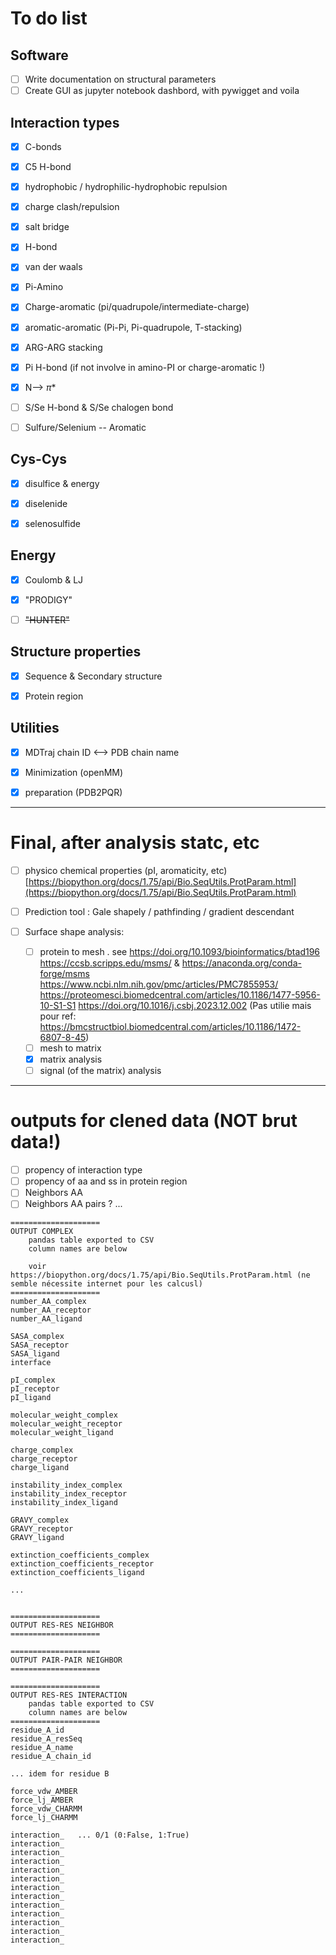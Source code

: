 # To do list

## Software

- [ ] Write documentation on structural parameters
- [ ] Create GUI as jupyter notebook dashbord, with pywigget and voila

## Interaction types

- [x] C-bonds 
- [x] C5 H-bond 
- [x] hydrophobic / hydrophilic-hydrophobic repulsion 
- [x] charge clash/repulsion 
- [x] salt bridge 
- [x] H-bond
- [x] van der waals
- [x] Pi-Amino
- [x] Charge-aromatic (pi/quadrupole/intermediate-charge) 
- [x] aromatic-aromatic (Pi-Pi, Pi-quadrupole, T-stacking) 
- [x] ARG-ARG stacking
- [x] Pi H-bond (if not involve in amino-PI or charge-aromatic !)
- [x] N--> $\pi$*
- [ ] S/Se H-bond & S/Se chalogen bond
- [ ] Sulfure/Selenium -- Aromatic


## Cys-Cys

- [x] disulfice & energy
- [x] diselenide
- [x] selenosulfide


## Energy

- [x] Coulomb & LJ
- [x] "PRODIGY"
- [ ] ~~"HUNTER"~~


## Structure properties

- [x] Sequence & Secondary structure
- [x] Protein region


## Utilities
- [x] MDTraj chain ID <--> PDB chain name
- [x] Minimization (openMM)
- [x] preparation (PDB2PQR)



***
# Final, after analysis statc, etc
- [ ] physico chemical properties (pI, aromaticity, etc) [https://biopython.org/docs/1.75/api/Bio.SeqUtils.ProtParam.html](https://biopython.org/docs/1.75/api/Bio.SeqUtils.ProtParam.html)
- [ ] Prediction tool : Gale shapely / pathfinding / gradient descendant
- [ ] Surface shape analysis:

    - [ ] protein to mesh . see https://doi.org/10.1093/bioinformatics/btad196
                                https://ccsb.scripps.edu/msms/ & https://anaconda.org/conda-forge/msms
                                https://www.ncbi.nlm.nih.gov/pmc/articles/PMC7855953/
                                https://proteomesci.biomedcentral.com/articles/10.1186/1477-5956-10-S1-S1
                                https://doi.org/10.1016/j.csbj.2023.12.002
                                (Pas utilie mais pour ref: https://bmcstructbiol.biomedcentral.com/articles/10.1186/1472-6807-8-45)
    - [ ] mesh to matrix
    - [x] matrix analysis
    - [ ] signal (of the matrix) analysis

***

# outputs for clened data (NOT brut data!)

- [ ] propency of interaction type
- [ ] propency of aa and ss in protein region 
- [ ] Neighbors AA
- [ ] Neighbors AA pairs ?
...

```
====================
OUTPUT COMPLEX
    pandas table exported to CSV
    column names are below
    
    voir https://biopython.org/docs/1.75/api/Bio.SeqUtils.ProtParam.html (ne semble nécessite internet pour les calcusl)
====================
number_AA_complex
number_AA_receptor
number_AA_ligand

SASA_complex
SASA_receptor
SASA_ligand
interface

pI_complex
pI_receptor
pI_ligand

molecular_weight_complex
molecular_weight_receptor
molecular_weight_ligand

charge_complex
charge_receptor
charge_ligand

instability_index_complex
instability_index_receptor
instability_index_ligand

GRAVY_complex
GRAVY_receptor
GRAVY_ligand

extinction_coefficients_complex
extinction_coefficients_receptor
extinction_coefficients_ligand

...


====================
OUTPUT RES-RES NEIGHBOR
====================

====================
OUTPUT PAIR-PAIR NEIGHBOR
====================

====================
OUTPUT RES-RES INTERACTION
    pandas table exported to CSV
    column names are below
====================
residue_A_id
residue_A_resSeq
residue_A_name
residue_A_chain_id

... idem for residue B

force_vdw_AMBER
force_lj_AMBER
force_vdw_CHARMM
force_lj_CHARMM

interaction_   ... 0/1 (0:False, 1:True)
interaction_
interaction_
interaction_
interaction_
interaction_
interaction_
interaction_
interaction_
interaction_
interaction_
interaction_
interaction_
```